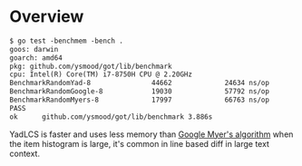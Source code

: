 # Overview

```txt
$ go test -benchmem -bench .
goos: darwin
goarch: amd64
pkg: github.com/ysmood/got/lib/benchmark
cpu: Intel(R) Core(TM) i7-8750H CPU @ 2.20GHz
BenchmarkRandomYad-8               44662             24634 ns/op           15147 B/op        234 allocs/op
BenchmarkRandomGoogle-8            19030             57792 ns/op           42208 B/op        776 allocs/op
BenchmarkRandomMyers-8             17997             66763 ns/op          379044 B/op        335 allocs/op
PASS
ok  	github.com/ysmood/got/lib/benchmark	3.886s
```

YadLCS is faster and uses less memory than [Google Myer's algorithm](https://github.com/sergi/go-diff/blob/849d7ebc9716f43ec1295e9bc00e5c8cffef3d9f/diffmatchpatch/diff.go#L5-L7) when the item histogram is large, it's common in line based diff in large text context.
